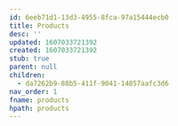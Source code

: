 ```yaml
---
id: 6eeb71d1-13d3-4955-8fca-97a15444ecb0
title: Products
desc: ''
updated: 1607033721392
created: 1607033721392
stub: true
parent: null
children:
  - da7262b9-88b5-411f-9041-14857aafc3d6
nav_order: 1
fname: products
hpath: products
---
```



